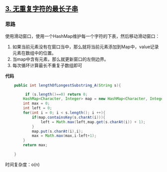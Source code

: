 ## [3. 无重复字符的最长子串](https://leetcode-cn.com/problems/longest-substring-without-repeating-characters/)

### 思路

使用滑动窗口，使用一个HashMap维护每一个字符的下表，然后移动滑动窗口：

1. 如果当前元素没有在窗口当中，那么就将当前元素添加到Map中，value记录元素在数组中的位置。
2. 当map中含有元素，那么就更新窗口的左侧边界。
3. 每次循环计算最长不重复子数组即可

**代码**

~~~java
    public int lengthOfLongestSubstring_A(String s){

         if (s.length()==0) return 0;
        HashMap<Character, Integer> map = new HashMap<Character, Integer>();
        int max = 0;
        int left = 0;
        for(int i = 0; i < s.length(); i ++){
            if(map.containsKey(s.charAt(i))){
                left = Math.max(left,map.get(s.charAt(i)) + 1);
            }
            map.put(s.charAt(i),i);
            max = Math.max(max,i-left+1);
        }
        return max;
        
    }
~~~

时间复杂度：o(n)

